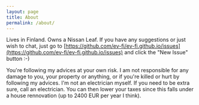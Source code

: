 ```yaml
---
layout: page
title: About
permalink: /about/
---
```


Lives in Finland. Owns a Nissan Leaf. If you have any suggestions or just wish to chat, just go
to [https://github.com/ev-fi/ev-fi.github.io/issues](https://github.com/ev-fi/ev-fi.github.io/issues)
and click the "New Issue" button :-)

You're following my advices at your own risk. I am not responsible for any damage to you, your property
or anything, or if you're killed or hurt by following my advices. I'm not an electrician myself.
If you need to be extra sure, call an electrician. You can then lower your taxes since
this falls under a house rennovation (up to 2400 EUR per year I think).

